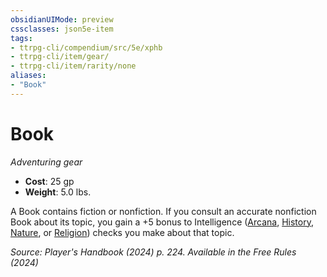 ```yaml
---
obsidianUIMode: preview
cssclasses: json5e-item
tags:
- ttrpg-cli/compendium/src/5e/xphb
- ttrpg-cli/item/gear/
- ttrpg-cli/item/rarity/none
aliases: 
- "Book"
---
```

# Book
*Adventuring gear*  

- **Cost**: 25 gp
- **Weight**: 5.0 lbs.

A Book contains fiction or nonfiction. If you consult an accurate nonfiction Book about its topic, you gain a +5 bonus to Intelligence ([Arcana](skills.md#Arcana), [History](skills.md#History), [Nature](skills.md#Nature), or [Religion](skills.md#Religion)) checks you make about that topic.

*Source: Player's Handbook (2024) p. 224. Available in the Free Rules (2024)*